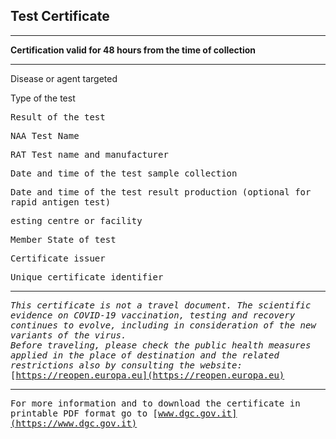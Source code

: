 ## Test Certificate
***
**Certification valid for 48 hours from the time of collection**
***

Disease or agent targeted  
**<tg>**  <!-- https://github.com/eu-digital-green-certificates/ehn-dgc-schema/blob/main/valuesets/disease-agent-targeted.json -->

Type of the test  
**<tt>**  <!-- https://github.com/eu-digital-green-certificates/ehn-dgc-schema/blob/main/valuesets/test-type.json -->

Result of the test  
**<tr>**  <!-- https://github.com/eu-digital-green-certificates/ehn-dgc-schema/blob/main/valuesets/test-result.json !!!Occhio che in questo caso il risultato va tradotto in italiano!!! In teoria dovrebbe essere sempre il valore "260415000" che corrisponde al valore "not detected", in itasliano "negativo" -->
<!-- if nm!=null && nm!="" -->
NAA Test Name  
**<nm>**  

<!-- endif -->
<!-- if ma!=null && ma!="" -->
RAT Test name and manufacturer  
**<ma>**  <!-- https://github.com/eu-digital-green-certificates/ehn-dgc-schema/blob/main/valuesets/test-manf.json -->

<!-- endif -->
Date and time of the test sample collection  
**<sc>**  

<!-- if dr!=null && dr!="" -->
Date and time of the test result production (optional for rapid antigen test)  
**<dr>**  
<!-- endif -->

esting centre or facility  
**<tc>**  

Member State of test  
**<co>**  

Certificate issuer  
**<is>**  

Unique certificate identifier  
**<ci>**  

***

*This certificate is not a travel document. The scientific evidence on COVID-19 vaccination, testing and recovery continues to evolve, including in consideration of the new variants of the virus.*  
*Before traveling, please check the public health measures applied in the place of destination and the related restrictions also by consulting the website:*   
[https://reopen.europa.eu](https://reopen.europa.eu)
  
***
  
For more information and to download the certificate in printable PDF format go to
[www.dgc.gov.it](https://www.dgc.gov.it)
